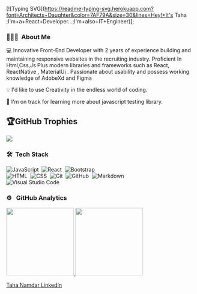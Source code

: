 
[![Typing SVG](https://readme-typing-svg.herokuapp.com?font=Architects+Daughter&color=7AF79A&size=30&lines=Hey!+It's Taha ;I'm+a+React+Developer...;I'm+also+IT+Engineer)];

 
<!-- ## 👋 &nbsp;Hey there! I'm Taha Namdar -->

### 👨🏻‍💻 &nbsp;About Me

💻  Innovative Front-End Developer with 2 years of experience building and maintaining responsive websites in the recruiting industry. Proficient In Html,Css,Js Plus      modern libraries and frameworks such as React, ReactNative , MaterialUi . Passionate about usability and possess working knowledge of AdobeXd and Figma

💡   I'd like to use Creativity in the endless world of coding.

🌱  I'm on track for learning more about javascript testing library.


## 🏆GitHub Trophies
![](https://github-profile-trophy.vercel.app/?username=CodeWhiteWeb&theme=discord&no-frame=false&no-bg=false&margin-w=4)
### 🛠 &nbsp;Tech Stack

![JavaScript](https://img.shields.io/badge/-JavaScript-05122A?style=flat&logo=javascript)&nbsp;
![React](https://img.shields.io/badge/-React-05122A?style=flat&logo=react)&nbsp;
![Bootstrap](https://img.shields.io/badge/-Bootstrap-05122A?style=flat&logo=bootstrap&logoColor=563D7C)\
![HTML](https://img.shields.io/badge/-HTML-05122A?style=flat&logo=HTML5)&nbsp;
![CSS](https://img.shields.io/badge/-CSS-05122A?style=flat&logo=CSS3&logoColor=1572B6)&nbsp;
![Git](https://img.shields.io/badge/-Git-05122A?style=flat&logo=git)&nbsp;
![GitHub](https://img.shields.io/badge/-GitHub-05122A?style=flat&logo=github)&nbsp;
![Markdown](https://img.shields.io/badge/-Markdown-05122A?style=flat&logo=markdown)\
![Visual Studio Code](https://img.shields.io/badge/-Visual%20Studio%20Code-05122A?style=flat&logo=visual-studio-code&logoColor=007ACC)
### ⚙️&nbsp;&nbsp; GitHub Analytics


<a href="https://github.com/TahaNamdar">
  <img height="180em" src="https://github-readme-stats-eight-theta.vercel.app/api?username=TahaNamdar&show_icons=true&theme=algolia&include_all_commits=true&count_private=true"/>
  <img height="180em" src="https://github-readme-stats-eight-theta.vercel.app/api/top-langs/?username=TahaNamdar&layout=compact&langs_count=8&theme=algolia"/>
</a>


<p align="center>
           ### 🤝🏻 &nbsp;Connect with Me

          </p>          

<p align="center">

<a href="https://www.linkedin.com/in/taha-namdar-367283168/?originalSubdomain=ir">Taha Namdar LinkedIn</a>
</p>
